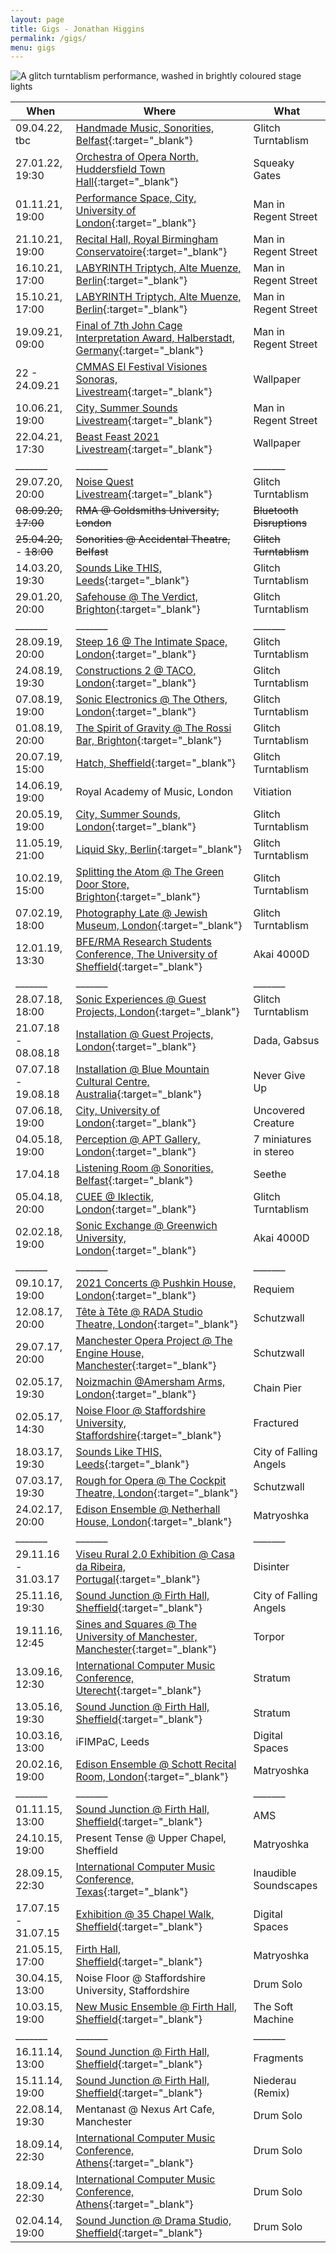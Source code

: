 ```yaml
---
layout: page
title: Gigs - Jonathan Higgins
permalink: /gigs/
menu: gigs
---
```

<img
  sizes="(min-width: 56em) 800px, 90vw"
  srcset="/media/images/gigs_400.jpg 400w,
          /media/images/gigs_600.jpg 600w,
          /media/images/gigs.jpg 800w"
  alt="A glitch turntablism performance, washed in brightly coloured stage lights">


| When | Where | What |
| --- | --- | --- |
|09.04.22, tbc| [Handmade Music, Sonorities, Belfast](https://sonorities.net/){:target="_blank"} | Glitch Turntablism |
|27.01.22, 19:30| [Orchestra of Opera North, Huddersfield Town Hall](https://www.operanorth.co.uk/whats-on/beethovens-fifth/){:target="_blank"} | Squeaky Gates |
|01.11.21, 19:00| [Performance Space, City, University of London](https://www.city.ac.uk/news-and-events/events/2021/11/disruptions){:target="_blank"} | Man in Regent Street |
|21.10.21, 19:00| [Recital Hall, Royal Birmingham Conservatoire](https://www.bcu.ac.uk/conservatoire/events-calendar/mimi-doulton-21-10-2021){:target="_blank"} | Man in Regent Street |
|16.10.21, 17:00| [LABYRINTH Triptych, Alte Muenze, Berlin](https://www.universe.com/events/labyrinth-the-cabinet-of-curiosities-3-inferno-saturday-16th-tickets-JRQN0T){:target="_blank"} | Man in Regent Street |
|15.10.21, 17:00| [LABYRINTH Triptych, Alte Muenze, Berlin](https://www.universe.com/events/labyrinth-the-cabinet-of-curiosities-3-inferno-friday-15th-tickets-4WT9RF){:target="_blank"} | Man in Regent Street |
|19.09.21, 09:00 | [Final of 7th John Cage Interpretation Award, Halberstadt, Germany](https://johncageaward.lpages.co/john-cage-award/){:target="_blank"} | Man in Regent Street |
|22 - 24.09.21 | [CMMAS El Festival Visiones Sonoras, Livestream](https://en.cmmas.com/visionessonoras17-landing){:target="_blank"} | Wallpaper |
|10.06.21, 19:00 | [City, Summer Sounds Livestream](https://www.youtube.com/watch?v=6uZCgnhdr7g){:target="_blank"} | Man in Regent Street |
|22.04.21, 17:30 | [Beast Feast 2021 Livestream](http://www.beast.bham.ac.uk/beast-feast-2021/thursday-22-april/){:target="_blank"} | Wallpaper |
|_______    |_______    |_______   |
|29.07.20, 20:00 | [Noise Quest Livestream](https://www.youtube.com/watch?v=7snxSxc_zwQ){:target="_blank"} | Glitch Turntablism |
|~~08.09.20,~~ ~~17:00~~ | ~~RMA @ Goldsmiths University, London~~ | ~~Bluetooth Disruptions~~ |
|~~25.04.20,~~ - ~~18:00~~ | ~~Sonorities @ Accidental Theatre, Belfast~~ | ~~Glitch Turntablism~~ |
|14.03.20, 19:30 | [Sounds Like THIS, Leeds](https://www.soundslikethis.co.uk/listings/2020/3/14/territorial-gobbing-jonathan-higgins-psychiceyeclix-naomi-perera){:target="_blank"} | Glitch Turntablism |
|29.01.20, 20:00 | [Safehouse @ The Verdict, Brighton](https://www.facebook.com/events/2443844109218319/){:target="_blank"} | Glitch Turntablism |
|_______   |_______    |_______    |
|28.09.19, 20:00 | [Steep 16 @ The Intimate Space, London](https://www.facebook.com/events/2133113970126911/){:target="_blank"} | Glitch Turntablism |
|24.08.19, 19:30 | [Constructions 2 @ TACO, London](https://www.facebook.com/events/2489229688030282/){:target="_blank"} | Glitch Turntablism |
|07.08.19, 19:00 | [Sonic Electronics @ The Others, London](https://www.facebook.com/events/503926683345784/){:target="_blank"}  | Glitch Turntablism |
|01.08.19, 20:00 | [The Spirit of Gravity @ The Rossi Bar, Brighton](https://www.facebook.com/events/454766912013872/){:target="_blank"} | Glitch Turntablism |
|20.07.19, 15:00 | [Hatch, Sheffield](https://www.facebook.com/events/741076552975599/){:target="_blank"} | Glitch Turntablism |
|14.06.19, 19:00 | Royal Academy of Music, London | Vitiation |
|20.05.19, 19:00 | [City, Summer Sounds, London](https://www.city.ac.uk/events/2019/may/city-postgraduate-composers){:target="_blank"} | Glitch Turntablism |
|11.05.19, 21:00 | [Liquid Sky, Berlin](https://www.facebook.com/events/725430984458138/){:target="_blank"} | Glitch Turntablism |
|10.02.19, 15:00 | [Splitting the Atom @ The Green Door Store, Brighton](https://www.facebook.com/events/2256869507902320/){:target="_blank"} | Glitch Turntablism|
|07.02.19, 18:00 | [Photography Late @ Jewish Museum, London](https://jewishmuseum.org.uk/event/photography-late/){:target="_blank"} | Glitch Turntablism |
|12.01.19, 13:30 | [BFE/RMA Research Students Conference, The University of Sheffield](https://www.sheffield.ac.uk/music/research/conferences/bfe_2019){:target="_blank"} | Akai 4000D |
|_______   |_______   |_______   |
|28.07.18, 18:00| [Sonic Experiences @ Guest Projects, London](https://www.facebook.com/events/1862907810470875/){:target="_blank"} | Glitch Turntablism |
|21.07.18 - 08.08.18 | [Installation @ Guest Projects, London](https://www.lawayakacurrent.com/infoww){:target="_blank"} | Dada, Gabsus|
|07.07.18 - 19.08.18 | [Installation @ Blue Mountain Cultural Centre, Australia](http://bluemountainsculturalcentre.com.au/event/kevina-jo-smith-never-give/){:target="_blank"} | Never Give Up |
|07.06.18, 19:00| [City, University of London](https://www.city.ac.uk/events/2018/june/city-postgraduate-composers){:target="_blank"} | Uncovered Creature |
|04.05.18, 19:00| [Perception @ APT Gallery, London](https://www.facebook.com/events/501603786904118/){:target="_blank"} | 7 miniatures in stereo |
|17.04.18 | [Listening Room @ Sonorities, Belfast](http://sonorities.org.uk/wp-content/uploads/2018/04/2_Sonorities2018_OnlineBrochure_Small.pdf){:target="_blank"} | Seethe |
|05.04.18, 20:00| [CUEE @ Iklectik, London](https://www.city.ac.uk/events/2018/april/cuee-at-iklectik){:target="_blank"} | Glitch Turntablism |
|02.02.18, 19:00| [Sonic Exchange @ Greenwich University, London](https://www.city.ac.uk/events/2018/february/sonic-exchange-loudspeaker-orchestra){:target="_blank"} | Akai 4000D |
|_______   |_______   |_______   |
|09.10.17, 19:00| [2021 Concerts @ Pushkin House, London](https://www.facebook.com/events/1513240338732969/){:target="_blank"} | Requiem|
|12.08.17, 20:00| [Tête à Tête @ RADA Studio Theatre, London](https://www.tete-a-tete.org.uk/event/schutzwall/){:target="_blank"} | Schutzwall |
|29.07.17, 20:00| [Manchester Opera Project @ The Engine House, Manchester](https://www.manchesteroperaproject.co.uk/read){:target="_blank"} | Schutzwall|
|02.05.17, 19:30| [Noizmachin @Amersham Arms, London](https://www.facebook.com/events/214985022322356/){:target="_blank"} | Chain Pier |
|02.05.17, 14:30| [Noise Floor @ Staffordshire University, Staffordshire](https://noisefloor.org.uk/concert-schedule/){:target="_blank"} | Fractured |
|18.03.17, 19:30| [Sounds Like THIS, Leeds](https://www.electropresence.com/en/even/37329/Sounds_Like_This_2017_Theatre_in_Surround){:target="_blank"} | City of Falling Angels|
|07.03.17, 19:30| [Rough for Opera @ The Cockpit Theatre, London](https://www.facebook.com/events/162049477626257/){:target="_blank"} | Schutzwall|
|24.02.17, 20:00| [Edison Ensemble @ Netherhall House, London](https://www.facebook.com/events/1839365342986191/){:target="_blank"} | Matryoshka|
|_______   |_______   |_______   |
|29.11.16 - 31.03.17| [Viseu Rural 2.0 Exhibition @ Casa da Ribeira, Portugal](https://binauralmedia.org/news/en/arquivo/9916){:target="_blank"} | Disinter |
|25.11.16, 19:30| [Sound Junction @ Firth Hall, Sheffield](https://www.sheffield.ac.uk/usss/soundjunction/1.567780){:target="_blank"} |City of Falling Angels|
|19.11.16, 12:45| [Sines and Squares @ The University of Manchester, Manchester](https://acusmatica.org/sinessquares_FREE/ssq16/programme.html){:target="_blank"} | Torpor |
|13.09.16, 12:30| [International Computer Music Conference, Uterecht](https://web.archive.org/web/20170927232009/https://www.openconf.org/icmc2016/music/modules/request.php?module=oc_program&action=program.php&p=program){:target="_blank"} | Stratum |
|13.05.16, 19:30| [Sound Junction @ Firth Hall, Sheffield](https://www.sheffield.ac.uk/usss/soundjunction/1.567778){:target="_blank"} | Stratum|
|10.03.16, 13:00| iFIMPaC, Leeds | Digital Spaces |
|20.02.16, 19:00| [Edison Ensemble @ Schott Recital Room, London](https://www.facebook.com/events/1703051699928233/){:target="_blank"} | Matryoshka|
|_______   |_______   |_______   |
|01.11.15, 13:00| [Sound Junction @ Firth Hall, Sheffield](https://www.facebook.com/events/1053919531307178/){:target="_blank"} | AMS |
|24.10.15, 19:00| Present Tense @ Upper Chapel, Sheffield | 	Matryoshka|
|28.09.15, 22:30| [International Computer Music Conference, Texas](https://web.archive.org/web/20150908121034/http://icmc2015.unt.edu/program){:target="_blank"} | Inaudible Soundscapes|
|17.07.15 - 31.07.15| [Exhibition @ 35 Chapel Walk, Sheffield](https://www.facebook.com/events/427716387408032/){:target="_blank"} | Digital Spaces|
|21.05.15, 17:00| [Firth Hall, Sheffield](https://www.facebook.com/events/1397531187241237/){:target="_blank"} |	Matryoshka|
|30.04.15, 13:00| Noise Floor @ Staffordshire University, Staffordshire | Drum Solo |
|10.03.15, 19:00| [New Music Ensemble @ Firth Hall, Sheffield](https://www.facebook.com/events/803746459663328/){:target="_blank"} | The Soft Machine|
|_______   |_______   |_______   |
|16.11.14, 13:00| [Sound Junction @ Firth Hall, Sheffield](https://www.facebook.com/events/1450356515249777/){:target="_blank"} | Fragments |
|15.11.14, 19:00| [Sound Junction @ Firth Hall, Sheffield](https://www.facebook.com/events/1450356515249777/){:target="_blank"} | Niederau (Remix)|
|22.08.14, 19:30| Mentanast @ Nexus Art Cafe, Manchester | Drum Solo |
|18.09.14, 22:30| [International Computer Music Conference, Athens](http://icmc14-smc14.eu/program/conference-program/music_program.html){:target="_blank"} | Drum Solo |
|18.09.14, 22:30| [International Computer Music Conference, Athens](http://icmc14-smc14.eu/program/conference-program/music_program.html){:target="_blank"} | Drum Solo |
|02.04.14, 19:00| [Sound Junction @ Drama Studio, Sheffield](https://www.sheffield.ac.uk/usss/soundjunction/1.328247){:target="_blank"} | Drum Solo |